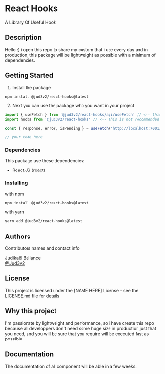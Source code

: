 # React Hooks

A Library Of Useful Hook

## Description

Hello :) i open this repo to share my custom that i use every day and in production, this package will be lightweight as possible with a minimum of dependencies.

## Getting Started

1. Install the package

```bash
npm install @jud3v2/react-hooks@latest
```

2. Next you can use the package who you want in your project

```js
import { useFetch } from '@jud3v2/react-hooks/api/useFetch' // <-- this is highly recommended 
import hooks from '@jud3v2/react-hooks' // <-- this is not recommended

const { response, error, isPending } = useFetch('http://localhost:7001/', {})

// your code here
```

### Dependencies

This package use these dependencies:

- React.JS (react)

### Installing

with npm 
```bash
npm install @jud3v2/react-hooks@latest
```

with yarn 
```bash
yarn add @jud3v2/react-hooks@latest
```


## Authors

Contributors names and contact info

Judikaël Bellance  
[@Jud3v2](https://github.com/jud3v2/)

## License

This project is licensed under the [NAME HERE] License - see the LICENSE.md file for details

## Why this project

I'm passionate by lightweight and performance, so i have create this repo because all developpers don't need some huge size in production just that you need, and you will be sure that you require will be executed fast as possible

## Documentation

The documentation of all component will be able in a few weeks.